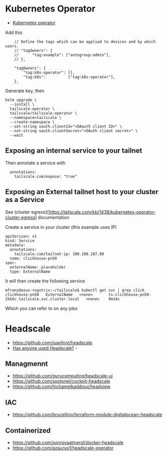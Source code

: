 # Kubernetes Operator
- [Kubernetes operator](https://tailscale.com/kb/1236/kubernetes-operator)

Add this

```
	// Define the tags which can be applied to devices and by which users.
	// "tagOwners": {
	//  	"tag:example": ["autogroup:admin"],
	// },

	"tagOwners": {
		"tag:k8s-operator": [],
		"tag:k8s":          ["tag:k8s-operator"],
	},
```

Generate key, then

```
helm upgrade \
  --install \
  tailscale-operator \
  tailscale/tailscale-operator \
  --namespace=tailscale \
  --create-namespace \
  --set-string oauth.clientId="<OAauth client ID>" \
  --set-string oauth.clientSecret="<OAuth client secret>" \
  --wait
```

## Exposing an internal service to your tailnet

Then annotate a service with
```
  annotations:
    tailscale.com/expose: "true"
```


## Exposing an External tailnet host to your cluster as a Service

See (cluster egress}[https://tailscale.com/kb/1438/kubernetes-operator-cluster-egress] documentation 

Create a service in your cluster (this example uses IP)

```
apiVersion: v1
kind: Service
metadata:
  annotations:
    tailscale.com/tailnet-ip: 100.108.187.89
  name: clickhouse-pn50   
spec:
  externalName: placeholder
  type: ExternalName
```

It will then create the following service

```
mfranz@asus-rogstrix:~/tailscale$ kubectl get svc | grep click
clickhouse-pn50   ExternalName   <none>       ts-clickhouse-pn50-2kk6c.tailscale.svc.cluster.local   <none>    9m34s
```
Which you can refer to on any jobs 










# Headscale
- https://github.com/juanfont/headscale
- [Has anyone used Headscale?](https://www.reddit.com/r/selfhosted/comments/13et1uu/has_anyone_used_headscale/) - 

## Managmennt
- https://github.com/gurucomputing/headscale-ui
- https://github.com/spotsnel/cockpit-headscale
- https://github.com/hichamelkaddioui/headview

## IAC
- https://github.com/brucellino/terraform-module-digitalocean-headscale

## Containerized
- https://github.com/sonroyaalmerol/docker-headscale
- https://github.com/azaurus1/headscale-operator
